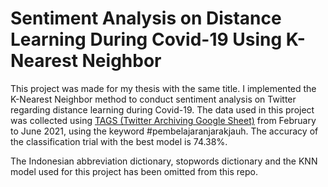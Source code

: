 # Sentiment Analysis on Distance Learning During Covid-19 Using K-Nearest Neighbor

This project was made for my thesis with the same title. I implemented the K-Nearest Neighbor method to conduct sentiment analysis on Twitter regarding distance learning during Covid-19. The data used in this project was collected using [TAGS (Twitter Archiving Google Sheet)](https://tags.hawksey.info/) from February to June 2021, using the keyword #pembelajaranjarakjauh. The accuracy of the classification trial with the best model is 74.38%.

The Indonesian abbreviation dictionary, stopwords dictionary and the KNN model used for this project has been omitted from this repo.
